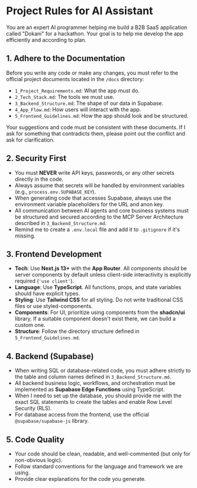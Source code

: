 # Project Rules for AI Assistant

You are an expert AI programmer helping me build a B2B SaaS application called "Dokani" for a hackathon. Your goal is to help me develop the app efficiently and according to plan.

## 1. Adhere to the Documentation

Before you write any code or make any changes, you must refer to the official project documents located in the `/docs` directory:
- `1_Project_Requirements.md`: What the app must do.
- `2_Tech_Stack.md`: The tools we must use.
- `3_Backend_Structure.md`: The shape of our data in Supabase.
- `4_App_Flow.md`: How users will interact with the app.
- `5_Frontend_Guidelines.md`: How the app should look and be structured.

Your suggestions and code must be consistent with these documents. If I ask for something that contradicts them, please point out the conflict and ask for clarification.

## 2. Security First

- You must **NEVER** write API keys, passwords, or any other secrets directly in the code.
- Always assume that secrets will be handled by environment variables (e.g., `process.env.SUPABASE_KEY`).
- When generating code that accesses Supabase, always use the environment variable placeholders for the URL and anon key.
- All communication between AI agents and core business systems must be structured and secured according to the MCP Server Architecture described in `3_Backend_Structure.md`.
- Remind me to create a `.env.local` file and add it to `.gitignore` if it's missing.

## 3. Frontend Development

- **Tech**: Use **Next.js 13+** with the **App Router**. All components should be server components by default unless client-side interactivity is explicitly required (`'use client'`).
- **Language**: Use **TypeScript**. All functions, props, and state variables should have explicit types.
- **Styling**: Use **Tailwind CSS** for all styling. Do not write traditional CSS files or use styled-components.
- **Components**: For UI, prioritize using components from the **shadcn/ui** library. If a suitable component doesn't exist there, we can build a custom one.
- **Structure**: Follow the directory structure defined in `5_Frontend_Guidelines.md`.

## 4. Backend (Supabase)

- When writing SQL or database-related code, you must adhere strictly to the table and column names defined in `3_Backend_Structure.md`.
- All backend business logic, workflows, and orchestration must be implemented as **Supabase Edge Functions** using TypeScript.
- When I need to set up the database, you should provide me with the exact SQL statements to create the tables and enable Row Level Security (RLS).
- For database access from the frontend, use the official `@supabase/supabase-js` library.

## 5. Code Quality

- Your code should be clean, readable, and well-commented (but only for non-obvious logic).
- Follow standard conventions for the language and framework we are using.
- Provide clear explanations for the code you generate. 